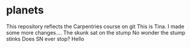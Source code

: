 # planets
This repository reflects the Carpentries course on git
This is Tina. I made some  more changes....
The skunk sat on the stump
No wonder the stump stinks
Does SN ever stop?
Hello
